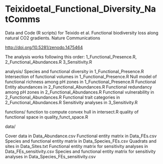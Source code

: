 # Teixidoetal_Functional_Diversity_NatComms
Data and Code (R scripts) for Teixido et al. Functional biodiversity loss along natural CO2 gradients. Nature Communications

http://doi.org/10.5281/zenodo.1475464

The analysis works following this order: 
1_Functional_Presence.R,
2_Functional_Abundances.R 
3_Sensitivity.R

analysis/
Species and functional diversity in 1_Functional_Presence.R
Intersection of functional volumes in 1_Functional_Presence.R
Null model of functional richness among pH zones in 1_Functional_Presence.R
Functional Entity abundances in 2_Functional_Abundances.R
Functional redundancy among pH zones in 2_Functional_Abundances.R
Functional vulnerability in 2_Functional_Abundances.R
Functional trait categories in 2_Functional_Abundances.R 
Sensitivity analyses in 3_Sensitivity.R

functions/
function to compute convex hull in intersect.R
quality of functional space in quality_funct_space.R


data/

Cover data in Data_Abundance.csv
Functional entity matrix in Data_FEs.csv
Species and functional entity matrix in Data_Species_FEs.csv
Quadrats and sites in Data_Sites.txt
Functional entity matrix for sensitivity analyses in Data_FEs_sensitivity.csv
Species and functional entity matrix for sensitivity analyses in Data_Species_FEs_sensitivity.csv
